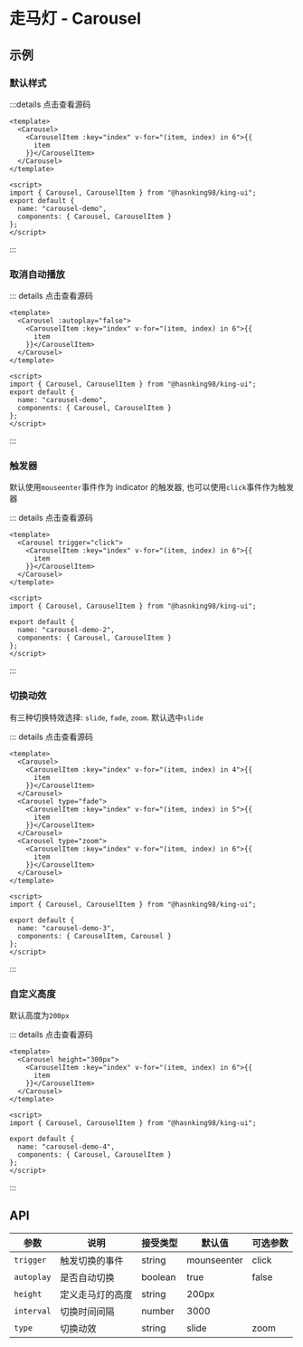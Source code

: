# 走马灯 - Carousel

## 示例

### 默认样式

<ClientOnly>
  <carousel-demo></carousel-demo>
</ClientOnly>

:::details 点击查看源码

```vue
<template>
  <Carousel>
    <CarouselItem :key="index" v-for="(item, index) in 6">{{
      item
    }}</CarouselItem>
  </Carousel>
</template>

<script>
import { Carousel, CarouselItem } from "@hasnking98/king-ui";
export default {
  name: "carousel-demo",
  components: { Carousel, CarouselItem }
};
</script>
```

:::

### 取消自动播放

<ClientOnly>
  <carousel-demo-1></carousel-demo-1>
</ClientOnly>

::: details 点击查看源码

```vue
<template>
  <Carousel :autoplay="false">
    <CarouselItem :key="index" v-for="(item, index) in 6">{{
      item
    }}</CarouselItem>
  </Carousel>
</template>

<script>
import { Carousel, CarouselItem } from "@hasnking98/king-ui";
export default {
  name: "carousel-demo",
  components: { Carousel, CarouselItem }
};
</script>
```

:::

### 触发器

默认使用`mouseenter`事件作为 indicator 的触发器, 也可以使用`click`事件作为触发器

<ClientOnly>
  <carousel-demo-2></carousel-demo-2>
</ClientOnly>

::: details 点击查看源码

```vue
<template>
  <Carousel trigger="click">
    <CarouselItem :key="index" v-for="(item, index) in 6">{{
      item
    }}</CarouselItem>
  </Carousel>
</template>

<script>
import { Carousel, CarouselItem } from "@hasnking98/king-ui";

export default {
  name: "carousel-demo-2",
  components: { Carousel, CarouselItem }
};
</script>
```

:::

### 切换动效

有三种切换特效选择: `slide`, `fade`, `zoom`. 默认选中`slide`

<ClientOnly>
  <carousel-demo-3></carousel-demo-3>
</ClientOnly>

::: details 点击查看源码

```vue
<template>
  <Carousel>
    <CarouselItem :key="index" v-for="(item, index) in 4">{{
      item
    }}</CarouselItem>
  </Carousel>
  <Carousel type="fade">
    <CarouselItem :key="index" v-for="(item, index) in 5">{{
      item
    }}</CarouselItem>
  </Carousel>
  <Carousel type="zoom">
    <CarouselItem :key="index" v-for="(item, index) in 6">{{
      item
    }}</CarouselItem>
  </Carousel>
</template>

<script>
import { Carousel, CarouselItem } from "@hasnking98/king-ui";

export default {
  name: "carousel-demo-3",
  components: { CarouselItem, Carousel }
};
</script>
```

:::

### 自定义高度

默认高度为`200px`

<ClientOnly>
  <carousel-demo-4></carousel-demo-4>
</ClientOnly>

::: details 点击查看源码

```vue
<template>
  <Carousel height="300px">
    <CarouselItem :key="index" v-for="(item, index) in 6">{{
      item
    }}</CarouselItem>
  </Carousel>
</template>

<script>
import { Carousel, CarouselItem } from "@hasnking98/king-ui";

export default {
  name: "carousel-demo-4",
  components: { Carousel, CarouselItem }
};
</script>
```

:::

## API

| 参数       | 说明             | 接受类型 | 默认值      | 可选参数    |
|------------|------------------|----------|-------------|-------------|
| `trigger`  | 触发切换的事件   | string   | mounseenter | click       |
| `autoplay` | 是否自动切换     | boolean  | true        | false       |
| `height`   | 定义走马灯的高度 | string   | 200px       | |           |
| `interval` | 切换时间间隔     | number   | 3000        | |           |
| `type`     | 切换动效         | string   | slide       | zoom | fade |
